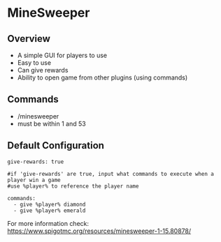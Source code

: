 # MineSweeper

## Overview
- A simple GUI for players to use
- Easy to use
- Can give rewards
- Ability to open game from other plugins (using commands)

## Commands
- /minesweeper <mine amount>
- <mine amount> must be within 1 and 53


## Default Configuration
```
give-rewards: true

#if 'give-rewards' are true, input what commands to execute when a player win a game
#use %player% to reference the player name

commands:
  - give %player% diamond
  - give %player% emerald
```

For more information check: https://www.spigotmc.org/resources/minesweeper-1-15.80878/